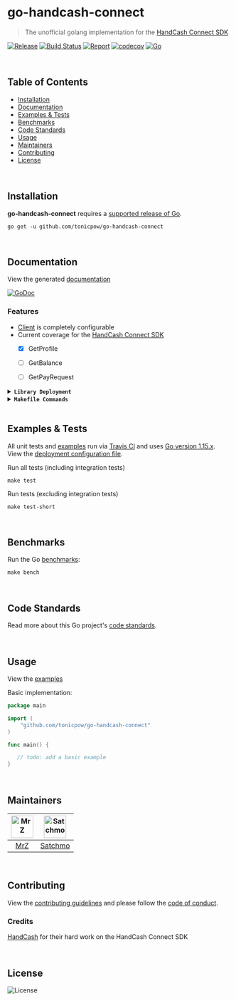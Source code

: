 # go-handcash-connect
> The unofficial golang implementation for the [HandCash Connect SDK](https://handcash.github.io/handcash-connect-sdk-js-beta-docs/#/)

[![Release](https://img.shields.io/github/release-pre/tonicpow/go-handcash-connect.svg?logo=github&style=flat&v=1)](https://github.com/tonicpow/go-handcash-connect/releases)
[![Build Status](https://travis-ci.com/tonicpow/go-handcash-connect.svg?branch=master&v=2)](https://travis-ci.com/tonicpow/go-handcash-connect)
[![Report](https://goreportcard.com/badge/github.com/tonicpow/go-handcash-connect?style=flat&v=2)](https://goreportcard.com/report/github.com/tonicpow/go-handcash-connect)
[![codecov](https://codecov.io/gh/tonicpow/go-handcash-connect/branch/master/graph/badge.svg)](https://codecov.io/gh/tonicpow/go-handcash-connect)
[![Go](https://img.shields.io/github/go-mod/go-version/tonicpow/go-handcash-connect)](https://golang.org/)

<br/>

## Table of Contents
- [Installation](#installation)
- [Documentation](#documentation)
- [Examples & Tests](#examples--tests)
- [Benchmarks](#benchmarks)
- [Code Standards](#code-standards)
- [Usage](#usage)
- [Maintainers](#maintainers)
- [Contributing](#contributing)
- [License](#license)

<br/>

## Installation

**go-handcash-connect** requires a [supported release of Go](https://golang.org/doc/devel/release.html#policy).
```shell script
go get -u github.com/tonicpow/go-handcash-connect
```

<br/>

## Documentation
View the generated [documentation](https://pkg.go.dev/github.com/tonicpow/go-handcash-connect)

[![GoDoc](https://godoc.org/github.com/tonicpow/go-handcash-connect?status.svg&style=flat)](https://pkg.go.dev/github.com/tonicpow/go-handcash-connect)

### Features
- [Client](client.go) is completely configurable
- Current coverage for the [HandCash Connect SDK](https://handcash.github.io/handcash-connect-sdk-js-beta-docs/#/)
    - [x] GetProfile
    - [ ] GetBalance
    - [ ] GetPayRequest


<details>
<summary><strong><code>Library Deployment</code></strong></summary>
<br/>

[goreleaser](https://github.com/goreleaser/goreleaser) for easy binary or library deployment to Github and can be installed via: `brew install goreleaser`.

The [.goreleaser.yml](.goreleaser.yml) file is used to configure [goreleaser](https://github.com/goreleaser/goreleaser).

Use `make release-snap` to create a snapshot version of the release, and finally `make release` to ship to production.
</details>

<details>
<summary><strong><code>Makefile Commands</code></strong></summary>
<br/>

View all `makefile` commands
```shell script
make help
```

List of all current commands:
```text
clean                  Remove previous builds and any test cache data
clean-mods             Remove all the Go mod cache
coverage               Shows the test coverage
godocs                 Sync the latest tag with GoDocs
help                   Show this help message
install                Install the application
install-go             Install the application (Using Native Go)
lint                   Run the Go lint application
release                Full production release (creates release in Github)
release                Runs common.release then runs godocs
release-snap           Test the full release (build binaries)
release-test           Full production test release (everything except deploy)
replace-version        Replaces the version in HTML/JS (pre-deploy)
tag                    Generate a new tag and push (tag version=0.0.0)
tag-remove             Remove a tag if found (tag-remove version=0.0.0)
tag-update             Update an existing tag to current commit (tag-update version=0.0.0)
test                   Runs vet, lint and ALL tests
test-short             Runs vet, lint and tests (excludes integration tests)
test-travis            Runs all tests via Travis (also exports coverage)
test-travis-short      Runs unit tests via Travis (also exports coverage)
uninstall              Uninstall the application (and remove files)
vet                    Run the Go vet application
```
</details>

<br/>

## Examples & Tests
All unit tests and [examples](handcash_test.go) run via [Travis CI](https://travis-ci.org/tonicpow/go-handcash-connect) and uses [Go version 1.15.x](https://golang.org/doc/go1.15). View the [deployment configuration file](.travis.yml).

Run all tests (including integration tests)
```shell script
make test
```

Run tests (excluding integration tests)
```shell script
make test-short
```

<br/>

## Benchmarks
Run the Go [benchmarks](handcash_test.go):
```shell script
make bench
```

<br/>

## Code Standards
Read more about this Go project's [code standards](CODE_STANDARDS.md).

<br/>

## Usage
View the [examples](handcash_test.go)

Basic implementation:
```go
package main

import (
    "github.com/tonicpow/go-handcash-connect"
)

func main() {

   // todo: add a basic example
}
```
 
<br/>

## Maintainers
| [<img src="https://github.com/mrz1818.png" height="50" alt="MrZ" />](https://github.com/mrz1818) | [<img src="https://github.com/rohenaz.png" height="50" alt="Satchmo" />](https://github.com/rohenaz) |
|:---:|:---:|
| [MrZ](https://github.com/mrz1818) | [Satchmo](https://github.com/rohenaz) |
              
<br/>

## Contributing
View the [contributing guidelines](CONTRIBUTING.md) and please follow the [code of conduct](CODE_OF_CONDUCT.md).

### Credits

[HandCash](https://handcash.io) for their hard work on the HandCash Connect SDK

<br/>

## License

![License](https://img.shields.io/github/license/tonicpow/go-handcash-connect.svg?style=flat)